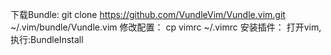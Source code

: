 下载Bundle:
    git clone https://github.com/VundleVim/Vundle.vim.git ~/.vim/bundle/Vundle.vim
修改配置：
    cp vimrc ~/.vimrc
安装插件：
    打开vim,执行:BundleInstall
